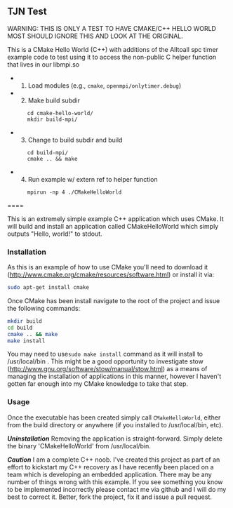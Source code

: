 TJN Test
--------

WARNING: THIS IS ONLY A TEST TO HAVE CMAKE/C++ HELLO WORLD MOST SHOULD
IGNORE THIS AND LOOK AT THE ORIGINAL.

This is a CMake Hello World (C++) with additions of the
Alltoall spc timer example code to test using it to access
the non-public C helper function that lives in our libmpi.so

 - 1. Load modules (e.g., `cmake`, `openmpi/onlytimer.debug`)
 - 2. Make build subdir
    ```
       cd cmake-hello-world/
       mkdir build-mpi/
    ```

 - 3. Change to build subdir and build
    ```
       cd build-mpi/
       cmake .. && make
    ```

 - 4. Run example w/ extern ref to helper function
    ```
       mpirun -np 4 ./CMakeHelloWorld
    ```

====

This is an extremely simple example C++ application which uses CMake. 
It will build and install an application called CMakeHelloWorld which simply outputs "Hello, world!" to stdout.  

### Installation ###
As this is an example of how to use CMake you'll need to download it (http://www.cmake.org/cmake/resources/software.html) or install it via:
```bash
sudo apt-get install cmake
```
Once CMake has been install navigate to the root of the project and issue the following commands:
```bash
mkdir build
cd build
cmake .. && make
make install
```
You may need to use`sudo make install` command as it will install to /usr/local/bin .  This might be a good opportunity to investigate stow (http://www.gnu.org/software/stow/manual/stow.html) as a means of managing the installation of applications in this manner, however I haven't gotten far enough into my CMake knowledge to take that step.

### Usage ###
Once the executable has been created simply call `CMakeHelloWorld`, either from the build directory or anywhere (if you installed to /usr/local/bin, etc).

***Uninstallation*** 
Removing the application is straight-forward.  Simply delete the binary 'CMakeHelloWorld' from /usr/local/bin.
   

***Caution***
I am a complete C++ noob.  I've created this project as part of an effort to kickstart my C++ recovery as I have recently been placed on a team which is developing an embedded application.  There may be any number of things wrong with this example.  If you see something you know to be implemented incorrectly please contact me via github and I will do my best to correct it.  Better, fork the project, fix it and issue a pull request.
